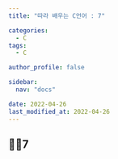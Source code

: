 ```yaml
---
title: "따라 배우는 C언어 : 7"

categories:
  - C
tags:
  - C

author_profile: false

sidebar:
  nav: "docs"

date: 2022-04-26
last_modified_at: 2022-04-26
---
```


## 🙇‍♀️7